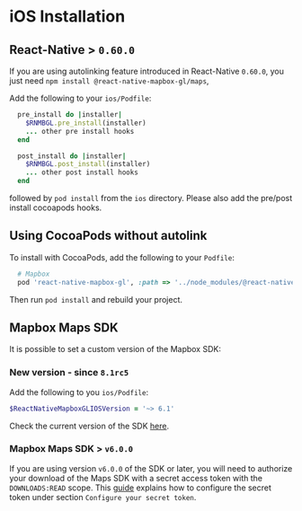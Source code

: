 # iOS Installation

## React-Native > `0.60.0`

If you are using autolinking feature introduced in React-Native `0.60.0`, you just need `npm install @react-native-mapbox-gl/maps`, 

Add the following to your `ios/Podfile`:

```ruby
  pre_install do |installer|
    $RNMBGL.pre_install(installer)
    ... other pre install hooks
  end
```

```ruby
  post_install do |installer|
    $RNMBGL.post_install(installer)
    ... other post install hooks
  end
```


followed by `pod install` from the `ios` directory. Please also add the pre/post install cocoapods hooks.

## Using CocoaPods without autolink

To install with CocoaPods, add the following to your `Podfile`:

```ruby
  # Mapbox
  pod 'react-native-mapbox-gl', :path => '../node_modules/@react-native-mapbox-gl/maps'

```

Then run `pod install` and rebuild your project.


## Mapbox Maps SDK

It is possible to set a custom version of the Mapbox SDK: 

### New version - since `8.1rc5`

Add the following to you `ios/Podfile`:

```ruby
$ReactNativeMapboxGLIOSVersion = '~> 6.1'
```

Check the current version of the SDK [here](https://docs.mapbox.com/ios/maps/overview/).

### Mapbox Maps SDK > `v6.0.0`

If you are using version `v6.0.0` of the SDK or later, you will need to authorize your download of the Maps SDK with a secret access token with the `DOWNLOADS:READ` scope. This [guide](https://docs.mapbox.com/ios/maps/overview/#install-the-sdk) explains how to configure the secret token under section `Configure your secret token`.
